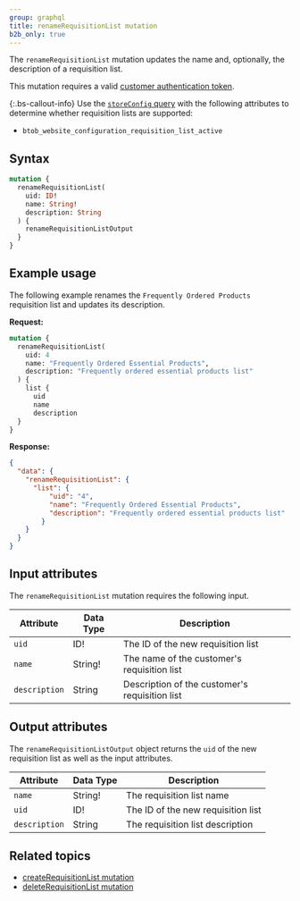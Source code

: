 ```yaml
---
group: graphql
title: renameRequisitionList mutation
b2b_only: true
---
```

The `renameRequisitionList` mutation updates the name and, optionally, the description of a requisition list.

This mutation requires a valid [customer authentication token]({{page.baseurl}}/graphql/mutations/generate-customer-token.html).

{:.bs-callout-info}
Use the [`storeConfig` query]({{page.baseurl}}/graphql/queries/store-config.html) with the following attributes to determine whether requisition lists are supported:

*  `btob_website_configuration_requisition_list_active`

## Syntax

```graphql
mutation {
  renameRequisitionList(
    uid: ID!
    name: String!
    description: String
  ) {
    renameRequisitionListOutput
  }
}
```

## Example usage

The following example renames the `Frequently Ordered Products` requisition list and updates its description.

**Request:**

```graphql
mutation {
  renameRequisitionList(
    uid: 4
    name: "Frequently Ordered Essential Products",
    description: "Frequently ordered essential products list"
  ) {
    list {
      uid
      name
      description
  }
}
```

**Response:**

```json
{
  "data": {
    "renameRequisitionList": {
      "list": {
          "uid": "4",
          "name": "Frequently Ordered Essential Products",
          "description": "Frequently ordered essential products list"
        }
    }
  }
}
```

## Input attributes

The `renameRequisitionList` mutation requires the following input.

Attribute |  Data Type | Description
--- | --- | ---
`uid` | ID! | The ID of the new requisition list
`name` | String! | The name of the customer's requisition list
`description`| String | Description of the customer's requisition list

## Output attributes

The `renameRequisitionListOutput` object returns the `uid` of the new requisition list as well as the input attributes.

Attribute |  Data Type | Description
--- | --- | ---
`name` | String! | The requisition list name
`uid` | ID! | The ID of the new requisition list
`description` | String | The requisition list description

## Related topics

*  [createRequisitionList mutation]({{page.baseurl}}/graphql/mutations/create-requisition-list.html)
*  [deleteRequisitionList mutation]({{page.baseurl}}/graphql/mutations/delete-requisition-list.html)
